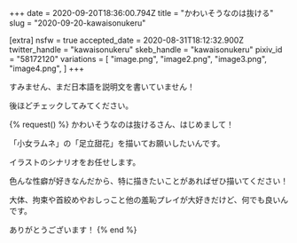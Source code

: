 +++
date = 2020-09-20T18:36:00.794Z
title = "かわいそうなのは抜ける"
slug = "2020-09-20-kawaisonukeru"

[extra]
nsfw = true
accepted_date = 2020-08-31T18:12:32.900Z
twitter_handle = "kawaisonukeru"
skeb_handle = "kawaisonukeru"
pixiv_id = "58172120"
variations = [
  "image.png",
  "image2.png",
  "image3.png",
  "image4.png",
]
+++

すみません、まだ日本語を説明文を書いていません！

後ほどチェックしてみてください。

{% request() %}
かわいそうなのは抜けるさん、はじめまして！

「小女ラムネ」の「足立甜花」を描いてお願いしたいんです。

イラストのシナリオをお任せします。

色んな性癖が好きなんだから、特に描きたいことがあればぜひ描いてください！

大体、拘束や首絞めやおしっこと他の羞恥プレイが大好きだけど、何でも良いんです。

ありがとうございます！
{% end %}
